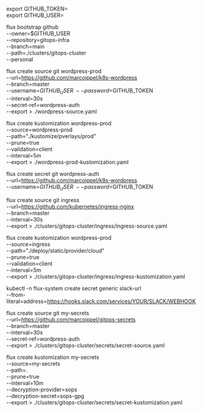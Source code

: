export GITHUB_TOKEN= \
export GITHUB_USER=

flux bootstrap github \
  --owner=$GITHUB_USER \
  --repository=gitops-infra \
  --branch=main \
  --path=./clusters/gitops-cluster \
  --personal


flux create source git wordpress-prod \
    --url=https://github.com/marcoippel/k8s-wordpress \
    --branch=master \
    --username=$GITHUB_USER \
    --password=$GITHUB_TOKEN \
    --interval=30s \
    --secret-ref=wordpress-auth \
    --export > ./wordpress-source.yaml

flux create kustomization wordpress-prod \
  --source=wordpress-prod \
  --path="./kustomize/pverlays/prod" \
  --prune=true \
  --validation=client \
  --interval=5m \
  --export > ./wordpress-prod-kustomization.yaml

flux create secret git wordpress-auth \
    --url=https://github.com/marcoippel/k8s-wordpress \
    --username=$GITHUB_USER \
    --password=$GITHUB_TOKEN

flux create source git ingress \
    --url=https://github.com/kubernetes/ingress-nginx \
    --branch=master \
    --interval=30s \
    --export > ./clusters/gitops-cluster/ingress/ingress-source.yaml

flux create kustomization wordpress-prod \
  --source=ingress \
  --path="./deploy/static/provider/cloud" \
  --prune=true \
  --validation=client \
  --interval=5m \
  --export > ./clusters/gitops-cluster/ingress/ingress-kustomization.yaml

kubectl -n flux-system create secret generic slack-url \
--from-literal=address=https://hooks.slack.com/services/YOUR/SLACK/WEBHOOK

flux create source git my-secrets \
--url=https://github.com/marcoippel/gitops-secrets \
--branch=master \
--interval=30s \
--secret-ref=wordpress-auth \
--export > ./clusters/gitops-cluster/secrets/secret-source.yaml

flux create kustomization my-secrets \
--source=my-secrets \
--path=. \
--prune=true \
--interval=10m \
--decryption-provider=sops \
--decryption-secret=sops-gpg \
--export > ./clusters/gitops-cluster/secrets/secret-kustomization.yaml
